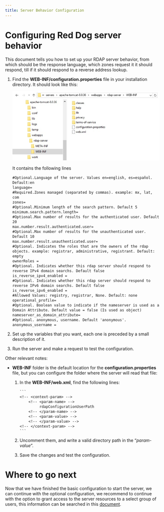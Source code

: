 ```yaml
---
title: Server Behavior Configuration
---
```


# Configuring Red Dog server behavior

This document tells you how to set up your RDAP server behavior, from which should be the response language, which zones request it it should respond, till if it should respond to a reverse address lookup.

1.	Find the **WEB-INF/configuration.properties** file in your installation directory. It should look like this:

	![CONFIGURATION PATH](img/configuration-path.jpg)

	It contains the following lines

        #Optional.Language of the server. Values en=english, es=español. Default:en
        language=
        #Required.Zones managed (separated by commas). example: mx, lat, com
        zones=
        #Optional.Minimum length of the search pattern. Default 5
        minimum.search.pattern.length=
        #Optional.Max number of results for the authenticated user. Default 20
        max.number.result.authenticated.user=
        #Optional.Max number of results for the unauthenticated user. Default 10
        max.number.result.unauthenticated.user=
        #Optional. Indicates the roles that are the owners of the rdap objects. example: registrar, administrative, registrant. Default: empty
        ownerRoles =
        #Optional. Indicates whether this rdap server should respond to reverse IPv4 domain searchs. Default false
        is_reverse_ipv4_enabled =
        #Optional. Indicates whether this rdap server should respond to reverse IPv6 domain searchs. Default false
        is_reverse_ipv6_enabled =
        #Allowed Values: registry, registrar, None. Default: none
        operational_profile=
        #Optional. Boolean value to indicate if the nameserver is used as a Domain Attribute. Default value = false (Is used as object)
        nameserver_as_domain_attribute=
        #Optional. anonymous, username. Default 'anonymous'.
        anonymous_username = 

2.	Set up the variables that you want, each one is preceded by a small description of it.

3.	Run the server and make a request to test the configuration.

Other relevant notes:

* **WEB-INF** folder is the default location for the **configuration.properties** file, but you can configure the folder where the server will read that file:

    1.	In the **WEB-INF/web.xml**, find the following lines:
 
			```
			<!-- <context-param> -->
				<!-- <param-name> -->
					 rdapConfigurationUserPath
				<!-- </param-name> -->
				<!-- <param-value> -->
				<!-- </param-value> -->
			<!-- </context-param> -->
			```

    2.	Uncomment them, and write a valid directory path in the “_param-value_”.
    3.	Save the changes and test the configuration.

# Where to go next

Now that we have finished the basic configuration to start the server, we can continue with the optional configuration, we recommend to continue with the option to grant access to the server resources to a select group of users, this information can be searched in this [document](response-privacy.html "Response Privacy Configuration").

